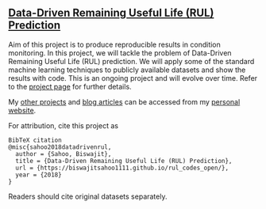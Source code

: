 ## [Data-Driven Remaining Useful Life (RUL) Prediction](https://biswajitsahoo1111.github.io/rul_codes_open/)

Aim of this project is to produce reproducible results in condition monitoring. In this project, we will tackle the problem of Data-Driven Remaining Useful Life (RUL) prediction. We will apply some of the standard machine learning techniques to publicly available datasets and show the results with code. This is an ongoing project and will evolve over time. Refer to the [project page](https://biswajitsahoo1111.github.io/rul_codes_open/) for further details.

My [other projects](https://biswajitsahoo1111.github.io/project/) and [blog articles](https://biswajitsahoo1111.github.io/categories/blog/) can be accessed from my [personal website](https://biswajitsahoo1111.github.io/).

For attribution, cite this project as
```
BibTeX citation
@misc{sahoo2018datadrivenrul,
  author = {Sahoo, Biswajit},
  title = {Data-Driven Remaining Useful Life (RUL) Prediction},
  url = {https://biswajitsahoo1111.github.io/rul_codes_open/},
  year = {2018}
}
```
Readers should cite original datasets separately.
